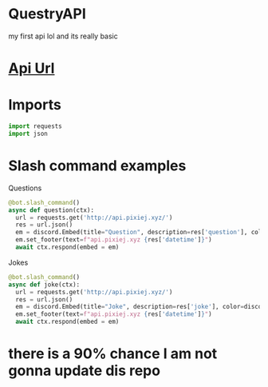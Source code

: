 # QuestryAPI
my first api lol and its really basic

# [Api Url](https://api.pixiej.xyz)

# Imports

```py
import requests
import json
```
# Slash command examples

Questions

```py
@bot.slash_command()
async def question(ctx):
  url = requests.get('http://api.pixiej.xyz/')
  res = url.json()
  em = discord.Embed(title="Question", description=res['question'], color=discord.Color.blurple())
  em.set_footer(text=f"api.pixiej.xyz {res['datetime']}")
  await ctx.respond(embed = em)
```

Jokes

```py
@bot.slash_command()
async def joke(ctx):
  url = requests.get('http://api.pixiej.xyz/')
  res = url.json()
  em = discord.Embed(title="Joke", description=res['joke'], color=discord.Color.blurple())
  em.set_footer(text=f"api.pixiej.xyz {res['datetime']}")
  await ctx.respond(embed = em)
```

# there is a 90% chance I am not gonna update dis repo
